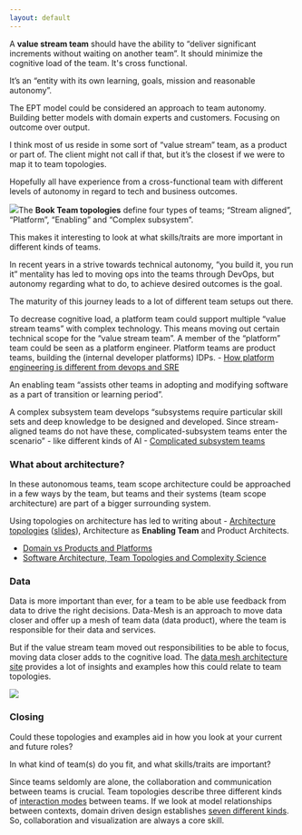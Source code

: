```yaml
---
layout: default
---
```


A **value stream team** should have the ability to “deliver significant increments without waiting on another team”. It should minimize the cognitive load of the team. It's cross functional.

It’s an “entity with its own learning, goals, mission and reasonable autonomy”.

The EPT model could be considered an approach to team autonomy. Building better models with domain experts and customers. Focusing on outcome over output.

I think most of us reside in some sort of “value stream” team, as a product or part of. The client might not call if that, but it’s the closest if we were to map it to team topologies.

Hopefully all have experience from a cross-functional team with different levels of autonomy in regard to tech and business outcomes.

![](https://my.1337.life/api/images/image/ea8ec121-a9e9-443b-91cf-b8504c8d7ce9/md)The **Book Team topologies** define four types of teams; “Stream aligned”, “Platform”, “Enabling” and “Complex subsystem”.

This makes it interesting to look at what skills/traits are more important in different kinds of teams.

In recent years in a strive towards technical autonomy, “you build it, you run it” mentality has led to moving ops into the teams through DevOps, but autonomy regarding what to do, to achieve desired outcomes is the goal.

The maturity of this journey leads to a lot of different team setups out there.

To decrease cognitive load, a platform team could support multiple “value stream teams” with complex technology. This means moving out certain technical scope for the “value stream team”. A member of the “platform” team could be seen as a platform engineer. Platform teams are product teams, building the (internal developer platforms) IDPs. - [](https://thenewstack.io/how-is-platform-engineering-different-from-devops-and-sre/)[How platform engineering is different from devops and SRE](https://thenewstack.io/how-is-platform-engineering-different-from-devops-and-sre/)[](https://thenewstack.io/how-is-platform-engineering-different-from-devops-and-sre/)

An enabling team “assists other teams in adopting and modifying software as a part of transition or learning period”.

A complex subsystem team develops “subsystems require particular skill sets and deep knowledge to be designed and developed. Since stream-aligned teams do not have these, complicated-subsystem teams enter the scenario” - like different kinds of AI - [](https://www.linkedin.com/pulse/what-complicated-subsystem-teams-marcel-koert?trk=pulse-article_more-articles_related-content-card)[Complicated subsystem teams](https://www.linkedin.com/pulse/what-complicated-subsystem-teams-marcel-koert?trk=pulse-article_more-articles_related-content-card)[](https://www.linkedin.com/pulse/what-complicated-subsystem-teams-marcel-koert?trk=pulse-article_more-articles_related-content-card)

### What about architecture?

In these autonomous teams, team scope architecture could be approached in a few ways by the team, but teams and their systems (team scope architecture) are part of a bigger surrounding system.

Using topologies on architecture has led to writing about - [Architecture topologies](https://esilva.net/tla_insights/architecture-topologies) ([slides](https://speakerdeck.com/emgsilva/2022-kandddinsky-architecture-as-enabler-of-organization-s-fast-flow)), Architecture as **Enabling Team** and Product Architects.

-   [Domain vs Products and Platforms](https://github.com/NTCoding/prod-domain-biz-arch-building-blocks#domains-vs-products-and-platforms)
-   [Software Architecture, Team Topologies and Complexity Science](https://www.youtube.com/watch)

### Data

Data is more important than ever, for a team to be able use feedback from data to drive the right decisions. Data-Mesh is an approach to move data closer and offer up a mesh of team data (data product), where the team is responsible for their data and services.

But if the value stream team moved out responsibilities to be able to focus, moving data closer adds to the cognitive load. The [data mesh architecture site](https://www.datamesh-architecture.com/) provides a lot of insights and examples how this could relate to team topologies.

![](https://my.1337.life/api/images/image/2c2ac1fe-e845-42d6-8bcc-455173d63e40/md)  

### Closing

Could these topologies and examples aid in how you look at your current and future roles?

In what kind of team(s) do you fit, and what skills/traits are important?

Since teams seldomly are alone, the collaboration and communication between teams is crucial. Team topologies describe three different kinds of [interaction modes](https://jchyip.medium.com/team-interaction-modes-5e550789e41b) between teams. If we look at model relationships between contexts, domain driven design establishes [seven different kinds](https://blog.avanscoperta.it/2021/04/22/about-team-topologies-and-context-mapping/). So, collaboration and visualization are always a core skill.
